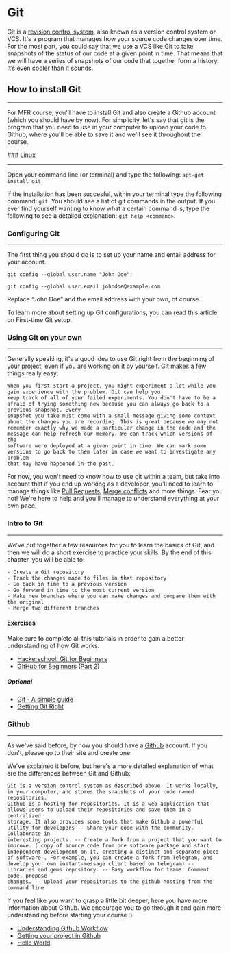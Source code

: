 # Git

Git is a [revision control system](https://en.wikipedia.org/wiki/Version_control), also known as a version control system or VCS. It's a program that manages how your source code changes over time. For the most part, you could say that we use a VCS like Git to take snapshots of the status of our code at a given point in time. That means that we will have a series of snapshots of our code that together form a history. It’s even cooler than it sounds.

## How to install Git

---

For MFR course, you'll have to install Git and also create a Github account (which you should have by now). For simplicity, let's say that git is the program that you need to use in your computer to upload your code to Github, where you'll be able to save it and we'll see it throughout the course.

### Linux

---

Open your command line (or terminal) and type the following:
`apt-get install git`

If the installation has been succesful, within your terminal type the following command: `git`. You should see a list of git commands in the output. If you ever find yourself wanting to know what a certain command is, type the following to see a detailed explanation: `git help <command>`.

### Configuring Git

---

The first thing you should do is to set up your name and email address for your account.

`git config --global user.name "John Doe";`

`git config --global user.email johndoe@example.com`

Replace “John Doe” and the email address with your own, of course.

To learn more about setting up Git configurations, you can read this article on First-time Git setup.

### Using Git on your own

---

Generally speaking, it's a good idea to use Git right from the beginning of your project, even if you are working on it by yourself. Git makes a few things really easy:

    When you first start a project, you might experiment a lot while you gain experience with the problem. Git can help you
    keep track of all of your failed experiments. You don't have to be a afraid of trying something new because you can always go back to a previous snapshot. Every
    snapshot you take must come with a small message giving some context about the changes you are recording. This is great because we may not
    remember exactly why we made a particular change in the code and the message can help refresh our memory. We can track which versions of the
    software were deployed at a given point in time. We can mark some versions to go back to them later in case we want to investigate any problem
    that may have happened in the past.

For now, you won't need to know how to use git within a team, but take into account that if you end up working as a developer, you'll need to learn to manage things like [Pull Requests](https://www.google.com/url?sa=t&rct=j&q=&esrc=s&source=web&cd=1&cad=rja&uact=8&ved=2ahUKEwjv-6HPk4DhAhUCWhoKHQ2CDTkQFjAAegQICxAB&url=https%3A%2F%2Fes.atlassian.com%2Fgit%2Ftutorials%2Fmaking-a-pull-request&usg=AOvVaw0D_AXDUy4EYVLfHUbVHErD), [Merge conflicts](https://www.google.com/url?sa=t&rct=j&q=&esrc=s&source=web&cd=4&cad=rja&uact=8&ved=2ahUKEwi068fWk4DhAhUIxoUKHTKeAnkQFjADegQICRAB&url=https%3A%2F%2Fes.atlassian.com%2Fgit%2Ftutorials%2Fusing-branches%2Fmerge-conflicts&usg=AOvVaw1gzQZ5jHSS24ku_W1z1GJn) and more things. Fear you not! We're here to help and you'll manage to understand everything at your own pace.

### Intro to Git

---

We’ve put together a few resources for you to learn the basics of Git, and then we will do a short exercise to practice your skills. By the end of this chapter, you will be able to:

    - Create a Git repository
    - Track the changes made to files in that repository
    - Go back in time to a previous version
    - Go forward in time to the most current version
    - Make new branches where you can make changes and compare them with the original
    - Merge two different branches

#### Exercises

Make sure to complete all this tutorials in order to gain a better understanding of how Git works.

- [Hackerschool: Git for Beginners](https://www.youtube.com/watch?v=pyPfNOs7vGk)
- [GitHub for Beginners](http://readwrite.com/2013/09/30/understanding-github-a-journey-for-beginners-part-1) ([Part 2](http://readwrite.com/2013/10/02/github-for-beginners-part-2))

##### Optional

- [Git - A simple guide](http://rogerdudler.github.io/git-guide/)
- [Getting Git Right](https://www.atlassian.com/git/)

### Github

---

As we've said before, by now you should have a [Github](https://github.com/) account. If you don't, please go to their site and create one.

We've explained it before, but here's a more detailed explanation of what are the differences between Git and Github:

    Git is a version control system as described above. It works locally, in your computer, and stores the snapshots of your code named repositories.
    Github is a hosting for repositories. It is a web application that allows users to upload their repositories and save them in a centralized
    storage. It also provides some tools that make Github a powerful utility for developers -- Share your code with the community. -- Collaborate in
    interesting projects. -- Create a fork from a project that you want to improve. ( copy of source code from one software package and start
    independent development on it, creating a distinct and separate piece of software . For example, you can create a fork from Telegram, and
    develop your own instant-message client based on telegram) -- Libraries and gems repository. -- Easy workflow for teams: Comment code, propose
    changes… -- Upload your repositories to the github hosting from the command line

If you feel like you want to grasp a little bit deeper, here you have more information about Github. We encourage you to go through it and gain more understanding before starting your course :)

- [Understanding Github Workflow](https://guides.github.com/introduction/flow/)
- [Getting your project in Github](https://guides.github.com/introduction/getting-your-project-on-github/)
- [Hello World](https://guides.github.com/activities/hello-world/)